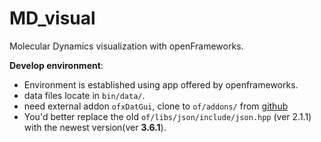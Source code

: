 # MD_visual
Molecular Dynamics visualization with openFrameworks.

**Develop environment**:
 - Environment is established using app offered by openframeworks.
 - data files locate in `bin/data/`.
 - need external addon `ofxDatGui`, clone to `of/addons/` from [github](https://github.com/braitsch/ofxDatGui.git)
 - You'd better replace the old `of/libs/json/include/json.hpp` (ver 2.1.1) with the newest version(ver **3.6.1**).
